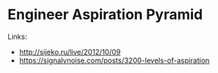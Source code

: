 # Engineer Aspiration Pyramid

Links:

* http://sijeko.ru/live/2012/10/09
* https://signalvnoise.com/posts/3200-levels-of-aspiration

